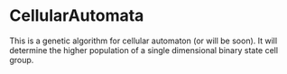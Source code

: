 # CellularAutomata
This is a genetic algorithm for cellular automaton (or will be soon).
It will determine the higher population of a single dimensional binary state cell group.
